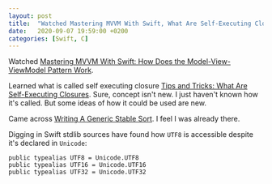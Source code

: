 ```yaml
---
layout: post
title:  "Watched Mastering MVVM With Swift, What Are Self-Executing Closures Tips and Tricks"
date:   2020-09-07 19:59:00 +0200
categories: [Swift, C]
---
```

Watched [Mastering MVVM With Swift: How Does the Model-View-ViewModel Pattern Work](https://cocoacasts.com/how-does-mvvm-work).

Learned what is called self executing closure [Tips and Tricks:
What Are Self-Executing Closures](https://cocoacasts.com/tips-and-tricks-what-are-self-executing-closures). Sure, concept isn't new. I just haven't known how it's called. But some ideas of how it could be used are new.

Came across [Writing A Generic Stable Sort](https://airspeedvelocity.net/2016/01/10/writing-a-generic-stable-sort/). I feel I was already there.

Digging in Swift stdlib sources have found how `UTF8` is accessible despite it's declared in `Unicode`:

```
public typealias UTF8 = Unicode.UTF8
public typealias UTF16 = Unicode.UTF16
public typealias UTF32 = Unicode.UTF32
```
